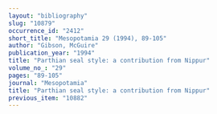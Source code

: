 ```yaml
---
layout: "bibliography"
slug: "10879"
occurrence_id: "2412"
short_title: "Mesopotamia 29 (1994), 89-105"
author: "Gibson, McGuire"
publication_year: "1994"
title: "Parthian seal style: a contribution from Nippur"
volume_no_: "29"
pages: "89-105"
journal: "Mesopotamia"
title: "Parthian seal style: a contribution from Nippur"
previous_item: "10882"
---
```

